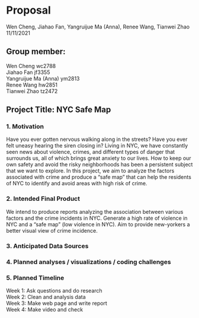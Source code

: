 Proposal
================
Wen Cheng, Jiahao Fan, Yangruijue Ma (Anna), Renee Wang, Tianwei Zhao
11/11/2021

## Group member:

Wen Cheng wc2788  
Jiahao Fan jf3355  
Yangruijue Ma (Anna) ym2813  
Renee Wang hw2851  
Tianwei Zhao tz2472

## Project Title: NYC Safe Map

### 1. Motivation

Have you ever gotten nervous walking along in the streets? Have you ever
felt uneasy hearing the siren closing in? Living in NYC, we have
constantly seen news about violence, crimes, and different types of
danger that surrounds us, all of which brings great anxiety to our
lives. How to keep our own safety and avoid the risky neighborhoods has
been a persistent subject that we want to explore. In this project, we
aim to analyze the factors associated with crime and produce a “safe
map” that can help the residents of NYC to identify and avoid areas with
high risk of crime.

### 2. Intended Final Product

We intend to produce reports analyzing the association between various
factors and the crime incidents in NYC. Generate a high rate of violence
in NYC and a “safe map” (low violence in NYC). Aim to provide
new-yorkers a better visual view of crime incidence.

### 3. Anticipated Data Sources

### 4. Planned analyses / visualizations / coding challenges

### 5. Planned Timeline

Week 1: Ask questions and do research  
Week 2: Clean and analysis data  
Week 3: Make web page and write report  
Week 4: Make video and check
